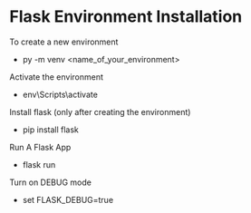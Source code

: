 # Flask Environment Installation

To create a new environment 

- py -m venv <name_of_your_environment>

Activate the environment

- env\Scripts\activate

Install flask (only after creating the environment)

- pip install flask

Run A Flask App

- flask run

Turn on DEBUG mode

- set FLASK_DEBUG=true
